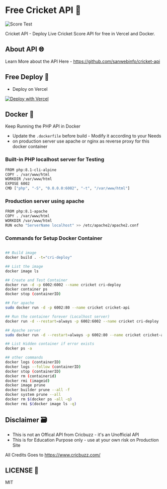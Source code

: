 # Free Cricket API 🏏

![Score Test](https://github.com/sanwebinfo/cri-deploy/workflows/Score%20Test/badge.svg)  

Cricket API - Deploy Live Cricket Score API for free in Vercel and Docker.  

## About API 🌐

Learn More about the API Here - <https://github.com/sanwebinfo/cricket-api>

## Free Deploy 🍔

- Deploy on Vercel

[![Deploy with Vercel](https://vercel.com/button)](https://vercel.com/new/git/external?repository-url=https%3A%2F%2Fgithub.com%2Fsanwebinfo%2Fcri-deploy)  

## Docker 🐬

Keep Running the PHP API in Docker  

- Update the `.dockerfile` before build - Modify it according to your Needs
- on production server use apache or nginx as reverse proxy for this docker container  

### Built-in PHP localhost server for Testing

```sh
FROM php:8.1-cli-alpine
COPY . /var/www/html
WORKDIR /var/www/html
EXPOSE 6002
CMD ["php", "-S", "0.0.0.0:6002", "-t", "/var/www/html"]
```

### Production server using apache

```sh
FROM php:8.1-apache
COPY . /var/www/html
WORKDIR /var/www/html
RUN echo "ServerName localhost" >> /etc/apache2/apache2.conf
```

### Commands for Setup Docker Container

```sh

## Build image
docker build . -t="cri-deploy"

## List the image
docker image ls

## Create and Test Container
docker run -d -p 6002:6002 --name cricket cri-deploy
docker container ps
docker stop (containerID)

## For apache
sudo docker run -d -p 6002:80 --name cricket cricket-api

## Run the container forever (Localhost server)
docker run -d --restart=always -p 6002:6002 --name cricket cri-deploy

## Apache server
sudo docker run -d --restart=always -p 6002:80 --name cricket cricket-api

## List Hidden container if error exists
docker ps -a

## other commands
docker logs (containerID)
docker logs --follow (containerID)
docker stop (containerID)
docker rm (containerid)
docker rmi (imageid)
docker image prune
docker builder prune --all -f
docker system prune --all
docker rm $(docker ps -all -q)
docker rmi $(docker image ls -q)
```

## Disclaimer 🗃

- This is not an Offical API from Cricbuzz - it's an Unofficial API
- This is for Education Purpose only - use at your own risk on Production Site

All Credits Goes to <https://www.cricbuzz.com/>

## LICENSE 📕

MIT
